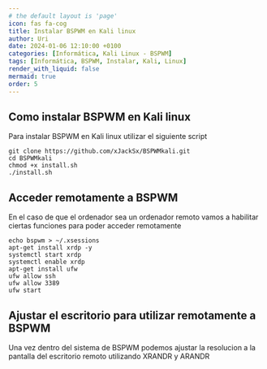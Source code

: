 ```yaml
---
# the default layout is 'page'
icon: fas fa-cog
title: Instalar BSPWM en Kali linux
author: Uri
date: 2024-01-06 12:10:00 +0100
categories: [Informática, Kali Linux - BSPWM]
tags: [Informática, BSPWM, Instalar, Kali, Linux]
render_with_liquid: false
mermaid: true
order: 5
---
```


## Como instalar BSPWM en Kali linux

Para instalar BSPWM en Kali linux utilizar el siguiente script

```
git clone https://github.com/xJackSx/BSPWMkali.git
cd BSPWMkali
chmod +x install.sh
./install.sh
```

## Acceder remotamente a BSPWM

En el caso de que el ordenador sea un ordenador remoto vamos a habilitar ciertas funciones para poder acceder remotamente

```
echo bspwm > ~/.xsessions 
apt-get install xrdp -y 
systemctl start xrdp 
systemctl enable xrdp 
apt-get install ufw 
ufw allow ssh
ufw allow 3389 
ufw start 
```

## Ajustar el escritorio para utilizar remotamente a BSPWM

Una vez dentro del sistema de BSPWM podemos ajustar la resolucion a la pantalla del escritorio remoto utilizando XRANDR y ARANDR

